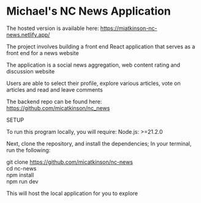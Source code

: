 # Michael's NC News Application

The hosted version is available here: https://miatkinson-nc-news.netlify.app/

The project involves building a front end React application that serves as a front end for a news website

The application is a social news aggregation, web content rating and discussion website

Users are able to select their profile, explore various articles, vote on articles and read and leave comments

The backend repo can be found here: https://github.com/micatkinson/nc_news


SETUP

To run this program locally, you will require: Node.js: >=21.2.0

Next, clone the repository, and install the dependencies; In your terminal, run the following: 
 
git clone https://github.com/micatkinson/nc-news  
cd nc-news  
npm install   
npm run dev 

This will host the local application for you to explore


